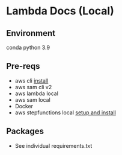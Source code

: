 # Lambda Docs (Local)

## Environment
conda
python 3.9

## Pre-reqs
- aws cli [install](https://docs.aws.amazon.com/serverless-application-model/latest/developerguide/install-sam-cli.html)
- aws sam cli v2
- aws lambda local
- aws sam local
- Docker
- aws stepfunctions local [setup and install](https://docs.aws.amazon.com/step-functions/latest/dg/sfn-local.html)

## Packages
- See individual requirements.txt

